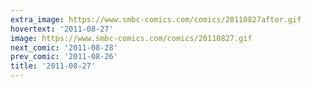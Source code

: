 ```yaml
---
extra_image: https://www.smbc-comics.com/comics/20110827after.gif
hovertext: '2011-08-27'
image: https://www.smbc-comics.com/comics/20110827.gif
next_comic: '2011-08-28'
prev_comic: '2011-08-26'
title: '2011-08-27'
---
```


